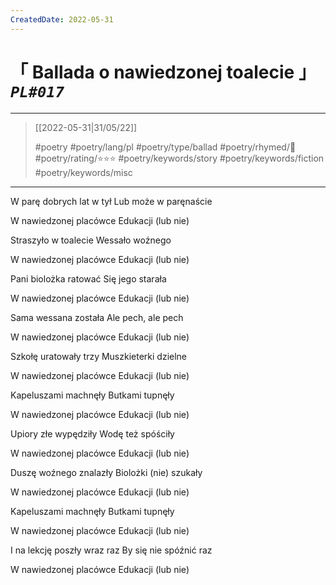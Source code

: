 ```yaml
---
CreatedDate: 2022-05-31
---
```

# &#12300; Ballada o nawiedzonej toalecie &#12301; *`PL#017`*

---

> [[2022-05-31|31/05/22]]
> 
> #poetry 
> #poetry/lang/pl 
> #poetry/type/ballad
> #poetry/rhymed/🔴 
> #poetry/rating/⭐⭐⭐ 
> #poetry/keywords/story #poetry/keywords/fiction #poetry/keywords/misc 

---

W parę dobrych lat w tył
Lub może w paręnaście

W nawiedzonej placówce
Edukacji (lub nie)

Straszyło w toalecie
Wessało woźnego

W nawiedzonej placówce
Edukacji (lub nie)

Pani biolożka ratować
Się jego starała

W nawiedzonej placówce
Edukacji (lub nie)

Sama wessana została
Ale pech, ale pech

W nawiedzonej placówce
Edukacji (lub nie)


Szkołę uratowały trzy
Muszkieterki dzielne

W nawiedzonej placówce
Edukacji (lub nie)

Kapeluszami machnęły
Butkami tupnęły

W nawiedzonej placówce
Edukacji (lub nie)

Upiory złe wypędziły
Wodę też spóściły

W nawiedzonej placówce
Edukacji (lub nie)

Duszę woźnego znalazły
Biolożki (nie) szukały

W nawiedzonej placówce
Edukacji (lub nie)

Kapeluszami machnęły
Butkami tupnęły

W nawiedzonej placówce
Edukacji (lub nie)

I na lekcję poszły wraz raz
By się nie spóźnić raz

W nawiedzonej placówce
Edukacji (lub nie)